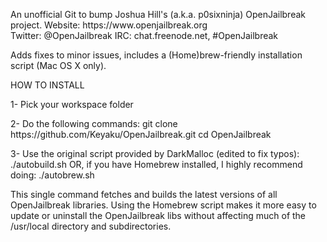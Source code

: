 <p>An unofficial Git to bump Joshua Hill's (a.k.a. p0sixninja) OpenJailbreak project.
Website: https://www.openjailbreak.org</br>
Twitter: @OpenJailbreak
IRC: chat.freenode.net, #OpenJailbreak</p>

<p>Adds fixes to minor issues, includes a (Home)brew-friendly installation script (Mac OS X only).</p>

<p>HOW TO INSTALL</p>

<p>1- Pick your workspace folder</p>

<p>2- Do the following commands:
git clone https://github.com/Keyaku/OpenJailbreak.git
cd OpenJailbreak</p>

<p>3- Use the original script provided by DarkMalloc (edited to fix typos):
./autobuild.sh
OR, if you have Homebrew installed, I highly recommend doing:
./autobrew.sh</p>

<p>This single command fetches and builds the latest versions of all OpenJailbreak libraries.
Using the Homebrew script makes it more easy to update or uninstall the OpenJailbreak libs
without affecting much of the /usr/local directory and subdirectories.</p>
